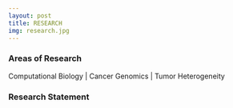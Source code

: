 ```yaml
---
layout: post
title: RESEARCH
img: research.jpg
---
```



### Areas of Research

Computational Biology | Cancer Genomics | Tumor Heterogeneity 


### Research Statement 

